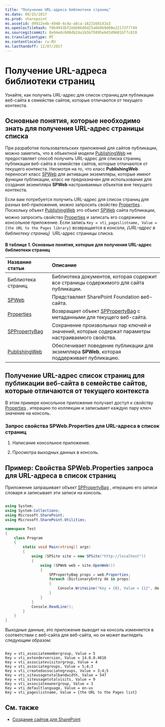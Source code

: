 ```yaml
---
title: "Получение URL-адреса библиотеки страниц"
ms.date: 09/25/2017
ms.prod: sharepoint
ms.assetid: d9922e4b-4948-4c4a-a8ca-1623168143a3
ms.openlocfilehash: f8b4943bf2eb60640d25a6b0b9d00e22173f7749
ms.sourcegitcommit: 0a94e0c600db24a1b5bf5895e6d3d9681bf7c810
ms.translationtype: MT
ms.contentlocale: ru-RU
ms.lasthandoff: 12/07/2017
---
```

# <a name="retrieve-the-url-of-a-pages-library"></a>Получение URL-адреса библиотеки страниц

Узнайте, как получить URL-адрес для список страниц для публикации веб-сайта в семействе сайтов, которые отличаются от текущего контекста.

## <a name="core-concepts-to-know-for-retrieving-the-url-of-a-pages-list"></a>Основные понятия, которые необходимо знать для получения URL-адрес страницы списка
<a name="SP15_Core_Concepts_URL_MP"> </a>

При разработке пользовательских приложений для сайтов публикации, можно заметить, что в объектной модели  [PublishingWeb](https://msdn.microsoft.com/library/Microsoft.SharePoint.Publishing.PublishingWeb.aspx) не предоставляет способ получить URL-адрес для списка страниц публикации веб-сайта в семействе сайтов, которые отличаются от текущего контекста. Несмотря на то, что класс **PublishingWeb** переносит класс [SPWeb](https://msdn.microsoft.com/library/Microsoft.SharePoint.SPWeb.aspx) для активации экземпляры, которые имеют функции публикации, класс не предназначен для использования для создания экземпляра **SPWeb** настраиваемых объектов вне текущего контекста.
  
    
    
Если вам потребуется получить URL-адрес для список страниц для разных веб-приложения, можно запросить свойство  [Properties](https://msdn.microsoft.com/library/Microsoft.SharePoint.SPWeb.Properties.aspx) . Поскольку объект [PublishingWeb](https://msdn.microsoft.com/library/Microsoft.SharePoint.Publishing.PublishingWeb.aspx)  это объект [SPWeb](https://msdn.microsoft.com/library/Microsoft.SharePoint.SPWeb.aspx) сайта публикации, можно запросить свойство [Properties](https://msdn.microsoft.com/library/Microsoft.SharePoint.SPWeb.Properties.aspx) и записать его содержимое консольное приложение. Если запись `Key = vti_pageslistname, Value = {the URL to the Pages library}` возвращается в консоли, *{URL-адрес в библиотеку страниц}*   URL-адрес страницы списка.
  
    
    

**В таблице 1. Основные понятия, которые для получения URL-адрес библиотеки страниц**


|**Название статьи**|**Описание**|
|:-----|:-----|
|Библиотека страниц  <br/> |Библиотека документов, которая содержит все страницы содержимого для сайта публикации.  <br/> |
| [SPWeb](https://msdn.microsoft.com/library/Microsoft.SharePoint.SPWeb.aspx) <br/> |Представляет SharePoint Foundation веб-сайта.  <br/> |
| [Properties](https://msdn.microsoft.com/library/Microsoft.SharePoint.SPWeb.Properties.aspx) <br/> |Возвращает объект  [SPPropertyBag](https://msdn.microsoft.com/library/Microsoft.SharePoint.Utilities.SPPropertyBag.aspx) с метаданными для текущего веб-сайта. <br/> |
| [SPPropertyBag](https://msdn.microsoft.com/library/Microsoft.SharePoint.Utilities.SPPropertyBag.aspx) <br/> |Сохранение произвольных пар ключей и значений, которые содержат параметры настраиваемого свойства.  <br/> |
| [PublishingWeb](https://msdn.microsoft.com/library/Microsoft.SharePoint.Publishing.PublishingWeb.aspx) <br/> |Обеспечивает поведение публикации для экземпляра **SPWeb**, которая поддерживает публикацию. <br/> |
   

## <a name="retrieve-the-url-of-a-pages-list-for-a-publishing-web-in-a-site-collection-that-differs-from-the-current-context"></a>Получение URL-адрес список страниц для публикации веб-сайта в семействе сайтов, которые отличаются от текущего контекста
<a name="SP15_Code_URL_Pages_List"> </a>

В этом примере консольное приложение получает доступ к свойству  [Properties](https://msdn.microsoft.com/library/Microsoft.SharePoint.SPWeb.Properties.aspx) , итерацию по коллекции и записывает каждую пару ключ значение на консоль.
  
    
    

### <a name="to-query-the-spwebproperties-property-for-the-url-to-the-pages-list"></a>Запрос свойства SPWeb.Properties для URL-адреса в список страниц


1. Написание консольное приложение.
    
  
2. Просмотра выходных данных в консоль.
    
  

## <a name="example-query-spwebproperties-property-for-the-url-to-the-pages-list"></a>Пример: Свойства SPWeb.Properties запроса для URL-адреса в список страниц
<a name="SP15_Example_SPWeb_Properties"> </a>

Приложение запрашивает объект  [SPPropertyBag](https://msdn.microsoft.com/library/Microsoft.SharePoint.Utilities.SPPropertyBag.aspx) , итерацию его записи словаря и записывает эти записи на консоль.
  
    
    

```cs

using System;
using System.Collections;
using Microsoft.SharePoint;
using Microsoft.SharePoint.Utilities;

namespace Test
{
    class Program
    {
        static void Main(string[] args)
        {
            using (SPSite site = new SPSite("http://localhost"))
            {
                using (SPWeb web = site.OpenWeb())
                {
                    SPPropertyBag props = web.Properties;
                    foreach (DictionaryEntry de in props)
                    {
                        Console.WriteLine("Key = {0}, Value = {1}", de.Key, de.Value);
                    }
                }
            }
            Console.ReadLine();
        }
    }
}

```

Выходные данные, это приложение выводит на консоль изменяется в соответствии с веб-сайта для веб-сайта, но он может выглядеть следующим образом:
  
    
    



```

Key = vti_associatemembergroup, Value = 5
Key = vti_extenderversion, Value = 14.0.0.4016
Key = vti_associatevisitorgroup, Value = 4
Key = vti_associategroups, Value = 5;4;3
Key = vti_createdassociategroups, Value = 3;4;5
Key = vti_siteusagetotalbandwidth, Value = 547
Key = vti_siteusagetotalvisits, Value = 9
Key = vti_associateownergroup, Value = 3
Key = vti_defaultlanguage, Value = en-us
Key = vti_pageslistname, Value = {the URL to the Pages list}
```


## <a name="see-also"></a>См. также
<a name="bk_addresources"> </a>


-  [Создание сайтов для SharePoint](build-sites-for-sharepoint.md)
    
  

